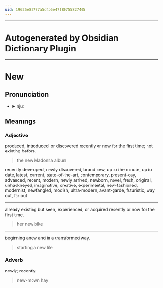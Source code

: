 ```yaml
---
uid: 19625e82777a5d4b6e47f80755827445
---
```


---
# Autogenerated by Obsidian Dictionary Plugin
---

# New

## Pronunciation

- <details><summary>njuː</summary><audio controls><source src="//ssl.gstatic.com/dictionary/static/sounds/20200429/new--_gb_1.mp3"></audio></details>

## Meanings

### Adjective

produced, introduced, or discovered recently or now for the first time; not existing before.

> the new Madonna album

recently developed, newly discovered, brand new, up to the minute, up to date, latest, current, state-of-the-art, contemporary, present-day, advanced, recent, modern, newly arrived, newborn, novel, fresh, original, unhackneyed, imaginative, creative, experimental, new-fashioned, modernist, newfangled, modish, ultra-modern, avant-garde, futuristic, way out, far out

---

already existing but seen, experienced, or acquired recently or now for the first time.

> her new bike

---

beginning anew and in a transformed way.

> starting a new life

### Adverb

newly; recently.

> new-mown hay


